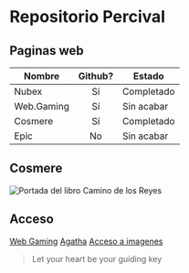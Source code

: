 # Repositorio Percival

## Paginas web

|Nombre    |Github?  |Estado    |
|----------|:-------:|----------|
|Nubex     |Sí       |Completado|
|Web.Gaming|Sí       |Sin acabar|
|Cosmere   |Sí       |Completado|
|Epic      |No       |Sin acabar|

## Cosmere
![Portada del libro Camino de los Reyes](https://github.com/Persibaldo/markdown/tree/main/img/caminoreyes.jpg)

## Acceso
[Web Gaming](https://persibaldo.github.io/web.gaming/inicio.html)
[Agatha](https://github.com/Persibaldo/markdown/blob/main/agatha.html)
[Acceso a imagenes](https://github.com/Persibaldo/markdown/tree/main/img)

> Let your heart be your guiding key
